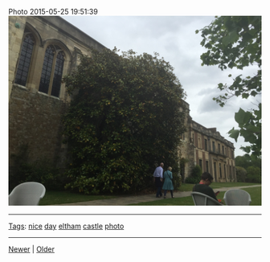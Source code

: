 <!--
title: Photo 2015-05-25 19
date: 2020-06-28T14:49:39.888Z
tags: nice, day, eltham, castle, photo
-->




Photo 2015-05-25 19:51:39
![](119873794807-0.jpg)

<!--BOTTOM-POST-NAVIGATION-->
---

[Tags](tags.md): [nice](tag-nice.md) [day](tag-day.md) [eltham](tag-eltham.md) [castle](tag-castle.md) [photo](tag-photo.md)

---

[Newer](119689239707.md) | [Older](119874340407.md)